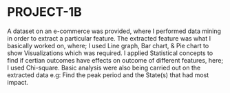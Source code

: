 # PROJECT-1B
A dataset on an e-commerce was provided, where I performed data mining in order to extract a particular feature.
The extracted feature was what I basically worked on, where;
I used Line graph, Bar chart, & Pie chart to show Visualizations which was required.
I applied Statistical concepts to find if certian outcomes have effects on outcome of different features, here; I used Chi-square.
Basic analysis were also being carried out on the extracted data e.g: Find the peak period and the State(s) that had most impact.
